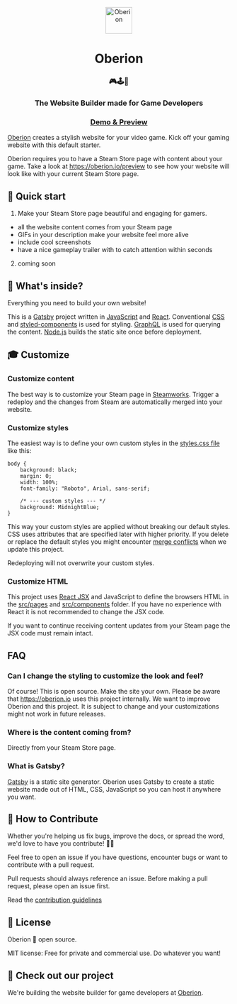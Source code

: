 <p align="center">
  <a href="https://oberion.io">
    <img alt="Oberion" src="https://oberion.io/logo.OberionIO.png" width="60" />
  </a>
</p>
<h1 align="center">Oberion</h1>
<h3 align="center">🎮🕹️🤖</h3>
<h3 align="center">The Website Builder made for Game Developers</h3>
<h3 align="center">
     <a href="https://oberion.io/preview" rel="noopener">Demo & Preview</a>
</h3>

[Oberion](https://oberion.io) creates a stylish website for your video game. Kick off your gaming website with this default starter.

Oberion requires you to have a Steam Store page with content about your game. Take a look at <https://oberion.io/preview> to see how your website will look like with your current Steam Store page.


## 🚀 Quick start
1. Make your Steam Store page beautiful and engaging for gamers.
- all the website content comes from your Steam page
- GIFs in your description make your website feel more alive
- include cool screenshots
- have a nice gameplay trailer with to catch attention within seconds

2. coming soon


## 🧐 What's inside?
Everything you need to build your own website!

This is a [Gatsby](https://www.gatsbyjs.org/) project written in [JavaScript](https://developer.mozilla.org/en-US/docs/Glossary/JavaScript) and [React](https://reactjs.org/). Conventional [CSS](https://developer.mozilla.org/en-US/docs/Web/CSS) and [styled-components](https://styled-components.com/) is used for styling. [GraphQL](https://graphql.org/) is used for querying the content. [Node.js](https://nodejs.org/en/) builds the static site once before deployment.


## 🎓 Customize

### Customize content
The best way is to customize your Steam page in [Steamworks](https://partner.steamgames.com/doc/store/editing). Trigger a redeploy and the changes from Steam are automatically merged into your website. 

### Customize styles
The easiest way is to define your own custom styles in the [styles.css file](src/styles.css) like this:
```
body {
    background: black;
    margin: 0;
    width: 100%;
    font-family: "Roboto", Arial, sans-serif;

    /* --- custom styles --- */
    background: MidnightBlue;
}
```
This way your custom styles are applied without breaking our default styles. CSS uses attributes that are specified later with higher priority. If you delete or replace the default styles you might encounter [merge conflicts](https://help.github.com/en/github/collaborating-with-issues-and-pull-requests/about-merge-conflicts) when we update this project.

Redeploying will not overwrite your custom styles.


### Customize HTML

This project uses [React JSX](https://reactjs.org/docs/introducing-jsx.html) and JavaScript to define the browsers HTML in the [src/pages](src/pages) and [src/components](src/components) folder. If you have no experience with React it is not recommended to change the JSX code.

If you want to continue receiving content updates from your Steam page the JSX code must remain intact.

## FAQ

### Can I change the styling to customize the look and feel?
Of course! This is open source. Make the site your own. Please be aware that <https://oberion.io> uses this project internally. We want to improve Oberion and this project. It is subject to change and your customizations might not work in future releases.


### Where is the content coming from?
Directly from your Steam Store page.


### What is Gatsby?
[Gatsby](https://www.gatsbyjs.org/) is a static site generator. Oberion uses Gatsby to create a static website made out of HTML, CSS, JavaScript so you can host it anywhere you want.


## 🤝 How to Contribute
Whether you're helping us fix bugs, improve the docs, or spread the word, we'd love to have you contribute! 💪💙

Feel free to open an issue if you have questions, encounter bugs or want to contribute with a pull request. 

Pull requests should always reference an issue. Before making a pull request, please open an issue first.

Read the [contribution guidelines](CONTRIBUTING.md)


## 📝 License
Oberion 💙 open source. 

MIT license: Free for private and commercial use. Do whatever you want!


## 💫 Check out our project
We're building the website builder for game developers at [Oberion](https://oberion.io).
